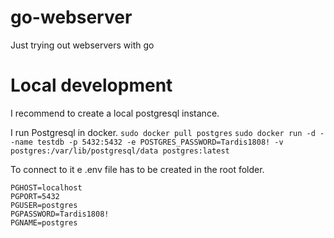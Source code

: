 # go-webserver
Just trying out webservers with go

# Local development

I recommend to create a local postgresql instance. 

I run Postgresql in docker.
`sudo docker pull postgres`
`sudo docker run -d --name testdb -p 5432:5432 -e POSTGRES_PASSWORD=Tardis1808! -v postgres:/var/lib/postgresql/data postgres:latest`

To connect to it e .env file has to be created in the root folder.

```
PGHOST=localhost
PGPORT=5432
PGUSER=postgres
PGPASSWORD=Tardis1808!
PGNAME=postgres
```